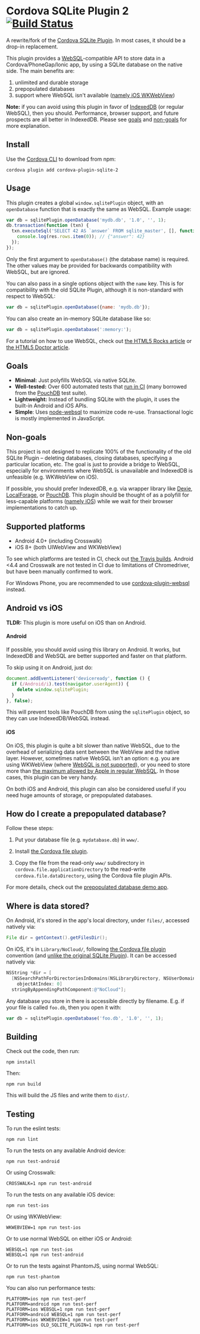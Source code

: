 Cordova SQLite Plugin 2 [![Build Status](https://travis-ci.org/nolanlawson/cordova-plugin-sqlite-2.svg?branch=master)](https://travis-ci.org/nolanlawson/cordova-plugin-sqlite-2)
=====

A rewrite/fork of the [Cordova SQLite Plugin](https://github.com/litehelpers/Cordova-sqlite-storage). In most cases, it should be a drop-in replacement.

This plugin provides a [WebSQL](http://www.w3.org/TR/webdatabase/)-compatible API to store data
in a Cordova/PhoneGap/Ionic app, by using a SQLite database on the native side. The main
benefits are:

1. unlimited and durable storage
2. prepopulated databases
3. support where WebSQL isn't available ([namely iOS WKWebView](https://bugs.webkit.org/show_bug.cgi?id=137760))

**Note:** if you can avoid using this plugin in favor of [IndexedDB](http://w3c.github.io/IndexedDB/) (or regular WebSQL), then you should.
Performance, browser support, and future prospects are all better in IndexedDB. Please see [goals](#goals) and [non-goals](#non-goals) for more explanation.

Install
----

Use the [Cordova CLI](https://www.npmjs.com/package/cordova) to download from npm:

    cordova plugin add cordova-plugin-sqlite-2

Usage
----

This plugin creates a global `window.sqlitePlugin` object, with an `openDatabase` function
that is exactly the same as WebSQL. Example usage:

```js
var db = sqlitePlugin.openDatabase('mydb.db', '1.0', '', 1);
db.transaction(function (txn) {
  txn.executeSql('SELECT 42 AS `answer` FROM sqlite_master', [], function (tx, res) {
    console.log(res.rows.item(0)); // {"answer": 42}
  });
});
```

Only the first argument to `openDatabase()` (the database name) is required.
The other values may be provided for backwards compatibility with WebSQL, but are ignored.

You can also pass in a single options object with the `name` key. This is for compatibility
with the old SQLite Plugin, although it is non-standard with respect to WebSQL:

```js
var db = sqlitePlugin.openDatabase({name: 'mydb.db'});
```

You can also create an in-memory SQLite database like so:

```js
var db = sqlitePlugin.openDatabase(':memory:');
```

For a tutorial on how to use WebSQL, check out [the HTML5 Rocks article](http://www.html5rocks.com/en/tutorials/webdatabase/todo/) or [the HTML5 Doctor article](http://html5doctor.com/introducing-web-sql-databases/).

Goals
---

- **Minimal:** Just polyfills WebSQL via native SQLite.
- **Well-tested:** Over 600 automated tests that [run in CI](https://travis-ci.org/nolanlawson/cordova-plugin-sqlite-2/builds) (many borrowed from the [PouchDB](http://pouchdb.com/) test suite).
- **Lightweight:** Instead of bundling SQLite with the plugin, it uses the built-in Android and iOS APIs.
- **Simple**: Uses [node-websql](https://github.com/nolanlawson/node-websql) to maximize code re-use. Transactional logic is mostly implemented in JavaScript.

Non-goals
----

This project is not designed to replicate 100% of the functionality of the old SQLite Plugin – deleting databases, closing databases, specifying a particular location, etc. The goal is just to provide a bridge to WebSQL, especially for environments where WebSQL is unavailable and IndexedDB is unfeasible (e.g. WKWebView on iOS).

If possible, you should prefer IndexedDB, e.g. via wrapper library like [Dexie](http://dexie.org/), [LocalForage](http://mozilla.github.io/localForage/), or [PouchDB](http://pouchdb.com/). This plugin should be thought of as a polyfill for less-capable platforms ([namely iOS](http://www.raymondcamden.com/2014/09/25/IndexedDB-on-iOS-8-Broken-Bad/)) while we wait for their browser implementations to catch up.

Supported platforms
---

- Android 4.0+ (including Crosswalk)
- iOS 8+ (both UIWebView and WKWebView)

To see which platforms are tested in CI, check out [the Travis builds](https://travis-ci.org/nolanlawson/cordova-plugin-sqlite-2/builds).
Android <4.4 and Crosswalk are not tested in CI due to limitations of Chromedriver, but have been manually confirmed to work.

For Windows Phone, you are recommended to use [cordova-plugin-websql](https://github.com/MSOpenTech/cordova-plugin-websql) instead.

Android vs iOS
----

**TLDR:** This plugin is more useful on iOS than on Android.

#### Android

If possible, you should avoid using this library on Android.
It works, but IndexedDB and WebSQL are better supported and faster on that platform.

To skip using it on Android, just do:

```js
document.addEventListener('deviceready', function () {
  if (/Android/i).test(navigator.userAgent)) {
    delete window.sqlitePlugin;
  }
}, false);
```

This will prevent tools like PouchDB from using the `sqlitePlugin` object, so they
can use IndexedDB/WebSQL instead.

#### iOS

On iOS, this plugin is quite a bit slower than native WebSQL, due to the overhead of serializing data sent between the WebView and the native layer. However, sometimes native WebSQL isn't an option: e.g. you are using WKWebView (where [WebSQL is not supported](https://bugs.webkit.org/show_bug.cgi?id=137760)), or you need to store more than [the maximum allowed by Apple in regular WebSQL](https://pouchdb.com/errors.html#not_enough_space). In those cases, this plugin can be very handy.

On both iOS and Android, this plugin can also be considered useful if you need huge
amounts of storage, or prepopulated databases.

How do I create a prepopulated database?
-----

Follow these steps:

1. Put your database file (e.g. `mydatabase.db`) in `www/`.

2. Install [the Cordova file plugin](https://github.com/apache/cordova-plugin-file).

3. Copy the file from the read-only `www/` subdirectory in `cordova.file.applicationDirectory` 
to the read-write `cordova.file.dataDirectory`, using the Cordova file plugin APIs.

For more details, check out the [prepopulated database demo app](cordova-prepopulated-database-demo).

Where is data stored?
----

On Android, it's stored in the app's local directory, under `files/`, accessed natively
via:

```java
File dir = getContext().getFilesDir();
```

On iOS, it's in `Library/NoCloud/`, following [the Cordova file plugin](https://github.com/apache/cordova-plugin-file) 
convention (and [unlike the original SQLite Plugin](https://github.com/litehelpers/Cordova-sqlite-storage/issues/430)).
It can be accessed natively via:

```objective-c
NSString *dir = [
  [NSSearchPathForDirectoriesInDomains(NSLibraryDirectory, NSUserDomainMask, YES)
    objectAtIndex: 0]
  stringByAppendingPathComponent:@"NoCloud"];
```

Any database you store in there is accessible directly by filename.
E.g. if your file is called `foo.db`, then you open it with:

```js
var db = sqlitePlugin.openDatabase('foo.db', '1.0', '', 1);
```

Building
---

Check out the code, then run:

    npm install

Then:

    npm run build

This will build the JS files and write them to `dist/`.

Testing
----

To run the eslint tests:

    npm run lint

To run the tests on any available Android device:

    npm run test-android

Or using Crosswalk:

    CROSSWALK=1 npm run test-android

To run the tests on any available iOS device:

    npm run test-ios

Or using WKWebView:

    WKWEBVIEW=1 npm run test-ios

Or to use normal WebSQL on either iOS or Android:

    WEBSQL=1 npm run test-ios
    WEBSQL=1 npm run test-android

Or to run the tests against PhantomJS, using normal WebSQL:

    npm run test-phantom

You can also run performance tests:

    PLATFORM=ios npm run test-perf
    PLATFORM=android npm run test-perf
    PLATFORM=ios WEBSQL=1 npm run test-perf
    PLATFORM=android WEBSQL=1 npm run test-perf
    PLATFORM=ios WKWEBVIEW=1 npm run test-perf
    PLATFORM=ios OLD_SQLITE_PLUGIN=1 npm run test-perf
